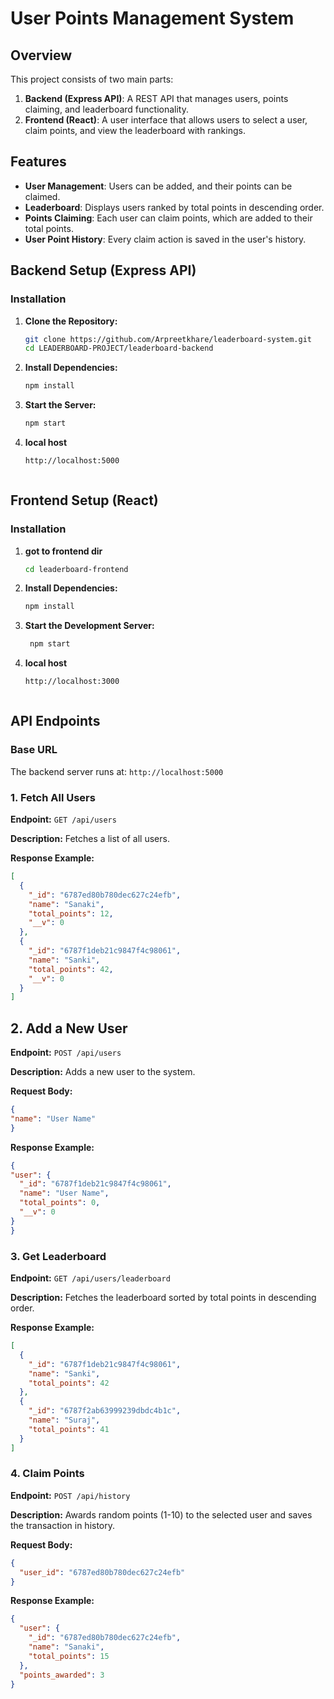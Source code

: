 # User Points Management System

## Overview
This project consists of two main parts:

1. **Backend (Express API)**: A REST API that manages users, points claiming, and leaderboard functionality.
2. **Frontend (React)**: A user interface that allows users to select a user, claim points, and view the leaderboard with rankings.

## Features
- **User Management**: Users can be added, and their points can be claimed.
- **Leaderboard**: Displays users ranked by total points in descending order.
- **Points Claiming**: Each user can claim points, which are added to their total points.
- **User Point History**: Every claim action is saved in the user's history.

  

## Backend Setup (Express API)


### Installation

1. **Clone the Repository:**
   ```bash
   git clone https://github.com/Arpreetkhare/leaderboard-system.git
   cd LEADERBOARD-PROJECT/leaderboard-backend

2. **Install Dependencies:**  
   ```bash
   npm install

3. **Start the Server:**
   ```bash
   npm start

 4. **local host**
    ```bash
    http://localhost:5000
    


## Frontend Setup (React)

### Installation

1. **got to frontend dir**
   ```bash
   cd leaderboard-frontend

2. **Install Dependencies:**
   ```bash
   npm install

3. **Start the Development Server:**
   ```bash
    npm start

4. **local host**
   ```bash
   http://localhost:3000



## API Endpoints

### Base URL
The backend server runs at: `http://localhost:5000`

### 1. Fetch All Users
**Endpoint:** `GET /api/users`

**Description:** Fetches a list of all users.

**Response Example:**
```json
[
  {
    "_id": "6787ed80b780dec627c24efb",
    "name": "Sanaki",
    "total_points": 12,
    "__v": 0
  },
  {
    "_id": "6787f1deb21c9847f4c98061",
    "name": "Sanki",
    "total_points": 42,
    "__v": 0
  }
]
```

## 2. Add a New User
**Endpoint:** `POST /api/users`

**Description:** Adds a new user to the system.

**Request Body:**
  ```json
  {
  "name": "User Name"
  }
```

**Response Example:**
  ```json
  {
  "user": {
    "_id": "6787f1deb21c9847f4c98061",
    "name": "User Name",
    "total_points": 0,
    "__v": 0
  }
}

```

### 3. Get Leaderboard  
**Endpoint:** `GET /api/users/leaderboard`  

**Description:** Fetches the leaderboard sorted by total points in descending order.  

**Response Example:**  
```json
[
  {
    "_id": "6787f1deb21c9847f4c98061",
    "name": "Sanki",
    "total_points": 42
  },
  {
    "_id": "6787f2ab63999239dbdc4b1c",
    "name": "Suraj",
    "total_points": 41
  }
]
```
### 4. Claim Points  
**Endpoint:** `POST /api/history`  

**Description:** Awards random points (1-10) to the selected user and saves the transaction in history.  

**Request Body:**  
```json
{
  "user_id": "6787ed80b780dec627c24efb"
}
```

**Response Example:**  
```json
{
  "user": {
    "_id": "6787ed80b780dec627c24efb",
    "name": "Sanaki",
    "total_points": 15
  },
  "points_awarded": 3
}
```





   
   

     

     
    

   

   


